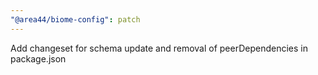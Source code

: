 ```yaml
---
"@area44/biome-config": patch
---
```


Add changeset for schema update and removal of peerDependencies in package.json
